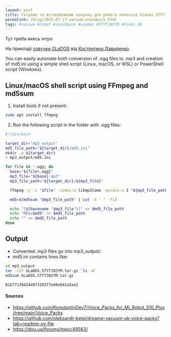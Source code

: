 ```yaml
---
layout: post
title: Готуємо та встановлюємо озвучку для робота пилососа Xiaomi STYTJ02YM (Viomi V8)
permalink: /blog/2025-07-17-vacuum-soundpack.html
tags: #vacuum #robot #soundpack #xiaomi #STYTJ02YM #Viomi V8
---
```


Тут треба якесь інтро

На прикладі [озвучки GLaDOS](https://github.com/KonstantinDev7/Voice_Packs_for_Mi_Robot_S10_Plus?tab=readme-ov-file#upd---%D0%B4%D0%BE%D0%B4%D0%B0%D0%BD%D0%BE-%D0%BE%D0%B7%D0%B2%D1%83%D1%87%D0%BA%D1%83-glados) від [Костянтина Давиденко](https://www.linkedin.com/in/kdavydenko7/).

<!--more-->

You can easily automate both conversion of .ogg files to .mp3 and creation of md5.ini using a simple shell script (Linux, macOS, or WSL) or PowerShell script (Windows).

## Linux/macOS shell script using FFmpeg and md5sum

1. Install tools if not present:

```bash
sudo apt install ffmpeg
```

2. Run the following script in the folder with .ogg files:

```bash
#!/bin/bash

target_dir="mp3_output"
md5_file_path="${target_dir}/md5.ini"
mkdir -p ${target_dir}
> mp3_output/md5.ini

for file in *.ogg; do
  base="${file%.ogg}"
  mp3_file="${base}.mp3"
  mp3_file_path="${target_dir}/${mp3_file}"

  ffmpeg -y -i "$file" -codec:a libmp3lame -qscale:a 2 "${mp3_file_path}"

  md5=$(md5sum "$mp3_file_path" | cut -d ' ' -f1)

  echo "[$(basename "$mp3_file")]" >> $md5_file_path
  echo "MD5=$md5" >> $md5_file_path
  echo "" >> $md5_file_path
done
```

## Output

- Converted .mp3 files go into mp3_output/.
- md5.ini contains lines like:

```bash
cd mp3_output
tar -czf GLaDOS.STYTJ02YM.tar.gz `ls -A`
md5sum GLaDOS.STYTJ02YM.tar.gz
```

```md5
81677139424497319377e40e841a5ae2
```

#### Sources

- https://github.com/KonstantinDev7/Voice_Packs_for_Mi_Robot_S10_Plus/tree/main/Voice_Packs
- https://github.com/oleksandr-belei/dreame-vacuum-uk-voice-packs?tab=readme-ov-file
- https://dou.ua/forums/topic/49563/
